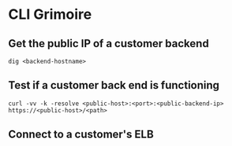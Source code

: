 # CLI Grimoire

## Get the public IP of a customer backend

`dig <backend-hostname>`

## Test if a customer back end is functioning

`curl -vv -k -resolve <public-host>:<port>:<public-backend-ip> https://<public-host>/<path>`

## Connect to a customer's ELB
